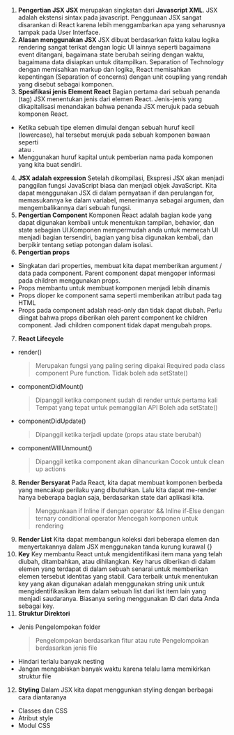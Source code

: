 1. **Pengertian JSX**
**JSX** merupakan singkatan dari **Javascript XML**. JSX adalah ekstensi sintax pada javascript. Penggunaan JSX sangat disarankan di React karena lebih menggambarkan apa yang seharusnya tampak pada User Interface.
2. **Alasan menggunakan JSX**
JSX dibuat berdasarkan fakta kalau logika rendering sangat terikat dengan logic UI lainnya seperti bagaimana event ditangani, bagaimana state berubah seiring dengan waktu, bagaimana data disiapkan untuk ditampilkan. Separation of Technology dengan memisahkan markup dan logika, React memisahkan kepentingan (Separation of concerns) dengan unit coupling yang rendah yang disebut sebagai komponen.
3. **Spesifikasi jenis Element React**
Bagian pertama dari sebuah penanda (tag) JSX menentukan jenis dari elemen React. Jenis-jenis yang dikapitalisasi menandakan bahwa penanda JSX merujuk pada sebuah komponen React. 
- Ketika sebuah tipe elemen dimulai dengan sebuah huruf kecil (lowercase), hal tersebut merujuk pada sebuah komponen bawaan seperti <div> atau <span>. 
- Menggunakan huruf kapital untuk pemberian nama pada komponen yang kita buat sendiri.
4. **JSX adalah expression**
Setelah dikompilasi, Ekspresi JSX akan menjadi panggilan fungsi JavaScript biasa dan menjadi objek JavaScript. Kita dapat menggunakan JSX di dalam pernyataan if dan perulangan for, memasukannya ke dalam variabel, menerimanya sebagai argumen, dan mengembalikannya dari sebuah fungsi.
5. **Pengertian Component**
Komponen React adalah bagian kode yang dapat digunakan kembali untuk menentukan tampilan, behavior, dan state sebagian UI.Komponen mempermudah anda untuk memecah UI menjadi bagian tersendiri, bagian yang bisa digunakan kembali, dan berpikir tentang setiap potongan dalam isolasi.
6. **Pengertian props**
- Singkatan dari properties, membuat kita dapat memberikan argument / data pada component. Parent component dapat mengoper informasi pada children menggunakan props. 
- Props membantu untuk membuat komponen menjadi lebih dinamis
- Props dioper ke component sama seperti memberikan atribut pada tag HTML
- Props pada component adalah read-only dan tidak dapat diubah. Perlu diingat bahwa props diberikan oleh parent component ke children component. Jadi children component tidak dapat mengubah props.
7. **React Lifecycle**
- render()
    > Merupakan fungsi yang paling sering dipakai
    > Required pada class component
    > Pure function. Tidak boleh ada setState()
- componentDidMount()
    > Dipanggil ketika component sudah di render untuk pertama kali
    > Tempat yang tepat untuk pemanggilan API
    > Boleh ada setState()
- componentDidUpdate()
    > Dipanggil ketika terjadi update (props atau state berubah)
- componentWIllUnmount()
    > Dipanggil ketika component akan dihancurkan
    > Cocok untuk clean up actions
8. **Render Bersyarat**
Pada React, kita dapat membuat komponen berbeda yang mencakup perilaku yang dibutuhkan. Lalu kita dapat me-render hanya beberapa bagian saja, berdasarkan state dari aplikasi kita.
    > Menggunkaan if 
    > Inline if dengan operator &&
    > Inline if-Else dengan ternary conditional operator
    > Mencegah komponen untuk rendering
9. **Render List**
Kita dapat membangun koleksi dari beberapa elemen dan menyertakannya dalam JSX menggunakan tanda kurung kurawal {}
10. **Key**
Key membantu React untuk mengidentifikasi item mana yang telah diubah, ditambahkan, atau dihilangkan. Key harus diberikan di dalam elemen yang terdapat di dalam sebuah senarai untuk memberikan elemen tersebut identitas yang stabil. Cara terbaik untuk menentukan key yang akan digunakan adalah menggunakan string unik untuk mengidentifikasikan item dalam sebuah list dari list item lain yang menjadi saudaranya. Biasanya sering menggunakan ID dari data Anda sebagai key.
11. **Struktur Direktori**
- Jenis Pengelompokan folder
    > Pengelompokan berdasarkan fitur atau rute
    > Pengelompokan berdasarkan jenis file
- Hindari terlalu banyak nesting
- Jangan mengabiskan banyak waktu karena telalu lama memikirkan struktur file
12. **Styling**
Dalam JSX kita dapat menggunkan styling dengan berbagai cara diantaranya
- Classes dan CSS
- Atribut style
- Modul CSS